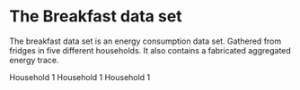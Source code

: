 # The Breakfast data set

The breakfast data set is an energy consumption data set. Gathered from fridges in five different households. It also contains a fabricated aggregated energy trace. 

Household 1
Household 1
Household 1
